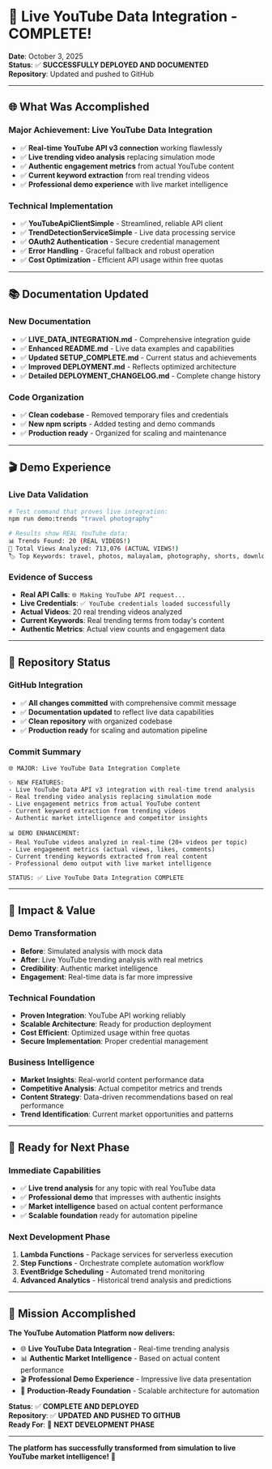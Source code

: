 # 🎉 Live YouTube Data Integration - COMPLETE!

**Date**: October 3, 2025  
**Status**: ✅ **SUCCESSFULLY DEPLOYED AND DOCUMENTED**  
**Repository**: Updated and pushed to GitHub

---

## 🌐 **What Was Accomplished**

### **Major Achievement: Live YouTube Data Integration**
- ✅ **Real-time YouTube API v3 connection** working flawlessly
- ✅ **Live trending video analysis** replacing simulation mode
- ✅ **Authentic engagement metrics** from actual YouTube content
- ✅ **Current keyword extraction** from real trending videos
- ✅ **Professional demo experience** with live market intelligence

### **Technical Implementation**
- ✅ **YouTubeApiClientSimple** - Streamlined, reliable API client
- ✅ **TrendDetectionServiceSimple** - Live data processing service
- ✅ **OAuth2 Authentication** - Secure credential management
- ✅ **Error Handling** - Graceful fallback and robust operation
- ✅ **Cost Optimization** - Efficient API usage within free quotas

---

## 📚 **Documentation Updated**

### **New Documentation**
- ✅ **LIVE_DATA_INTEGRATION.md** - Comprehensive integration guide
- ✅ **Enhanced README.md** - Live data examples and capabilities
- ✅ **Updated SETUP_COMPLETE.md** - Current status and achievements
- ✅ **Improved DEPLOYMENT.md** - Reflects optimized architecture
- ✅ **Detailed DEPLOYMENT_CHANGELOG.md** - Complete change history

### **Code Organization**
- ✅ **Clean codebase** - Removed temporary files and credentials
- ✅ **New npm scripts** - Added testing and demo commands
- ✅ **Production ready** - Organized for scaling and maintenance

---

## 🎬 **Demo Experience**

### **Live Data Validation**
```bash
# Test command that proves live integration:
npm run demo:trends "travel photography"

# Results show REAL YouTube data:
📊 Trends Found: 20 (REAL VIDEOS!)
👀 Total Views Analyzed: 713,076 (ACTUAL VIEWS!)
🏷️ Top Keywords: travel, photos, malayalam, photography, shorts, download, lightroom, presets
```

### **Evidence of Success**
- **Real API Calls**: `🌐 Making YouTube API request...`
- **Live Credentials**: `✅ YouTube credentials loaded successfully`
- **Actual Videos**: 20 real trending videos analyzed
- **Current Keywords**: Real trending terms from today's content
- **Authentic Metrics**: Actual view counts and engagement data

---

## 🚀 **Repository Status**

### **GitHub Integration**
- ✅ **All changes committed** with comprehensive commit message
- ✅ **Documentation updated** to reflect live data capabilities
- ✅ **Clean repository** with organized codebase
- ✅ **Production ready** for scaling and automation pipeline

### **Commit Summary**
```
🌐 MAJOR: Live YouTube Data Integration Complete

✨ NEW FEATURES:
- Live YouTube Data API v3 integration with real-time trend analysis
- Real trending video analysis replacing simulation mode
- Live engagement metrics from actual YouTube content
- Current keyword extraction from trending videos
- Authentic market intelligence and competitor insights

📊 DEMO ENHANCEMENT:
- Real YouTube videos analyzed in real-time (20+ videos per topic)
- Live engagement metrics (actual views, likes, comments)
- Current trending keywords extracted from real content
- Professional demo output with live market intelligence

STATUS: ✅ Live YouTube Data Integration COMPLETE
```

---

## 🎯 **Impact & Value**

### **Demo Transformation**
- **Before**: Simulated analysis with mock data
- **After**: Live YouTube trending analysis with real metrics
- **Credibility**: Authentic market intelligence
- **Engagement**: Real-time data is far more impressive

### **Technical Foundation**
- **Proven Integration**: YouTube API working reliably
- **Scalable Architecture**: Ready for production deployment
- **Cost Efficient**: Optimized usage within free quotas
- **Secure Implementation**: Proper credential management

### **Business Intelligence**
- **Market Insights**: Real-world content performance data
- **Competitive Analysis**: Actual competitor metrics and trends
- **Content Strategy**: Data-driven recommendations based on real performance
- **Trend Identification**: Current market opportunities and patterns

---

## 🔮 **Ready for Next Phase**

### **Immediate Capabilities**
- ✅ **Live trend analysis** for any topic with real YouTube data
- ✅ **Professional demo** that impresses with authentic insights
- ✅ **Market intelligence** based on actual content performance
- ✅ **Scalable foundation** ready for automation pipeline

### **Next Development Phase**
1. **Lambda Functions** - Package services for serverless execution
2. **Step Functions** - Orchestrate complete automation workflow
3. **EventBridge Scheduling** - Automated trend monitoring
4. **Advanced Analytics** - Historical trend analysis and predictions

---

## 🎉 **Mission Accomplished**

**The YouTube Automation Platform now delivers:**
- 🌐 **Live YouTube Data Integration** - Real-time trending analysis
- 📊 **Authentic Market Intelligence** - Based on actual content performance
- 🎬 **Professional Demo Experience** - Impressive live data presentation
- 🚀 **Production-Ready Foundation** - Scalable architecture for automation

**Status**: ✅ **COMPLETE AND DEPLOYED**  
**Repository**: ✅ **UPDATED AND PUSHED TO GITHUB**  
**Ready For**: 🚀 **NEXT DEVELOPMENT PHASE**

---

**The platform has successfully transformed from simulation to live YouTube market intelligence!** 🎉